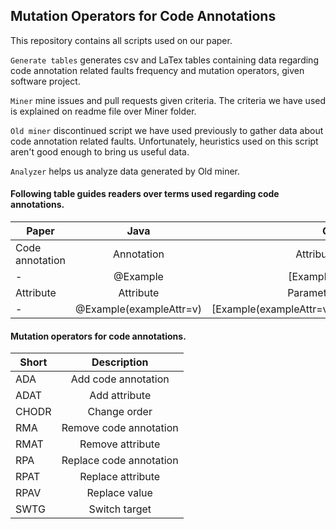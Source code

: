 ## Mutation Operators for Code Annotations
This repository contains all scripts used on our paper.

`Generate tables`
generates csv and LaTex tables containing data regarding code annotation related faults frequency and mutation operators, given software project.

`Miner`
mine issues and pull requests given criteria. The criteria we have used is explained on readme file over Miner folder.    

`Old miner`
discontinued script we have used previously to gather data about code annotation related faults. Unfortunately, heuristics used on this script aren't good enough to bring us useful data.

`Analyzer`
helps us analyze data generated by Old miner.

#### Following table guides readers over terms used regarding code annotations.

| Paper           | Java                    | C#                        |
| --------------- |:-----------------------:| -------------------------:|
| Code annotation | Annotation              | Attribute                 |
|      -          | @Example                | \[Example\]               |
| Attribute       | Attribute               | Parameter                 |
| -               | @Example(exampleAttr=v) | \[Example(exampleAttr=v)\]|


#### Mutation operators for code annotations.
| Short | Description             |
| ----- |:-----------------------:|
| ADA   | Add code annotation     |
| ADAT  | Add attribute           |
| CHODR | Change order            |
| RMA   | Remove code annotation  |
| RMAT  | Remove attribute        |
| RPA   | Replace code annotation |
| RPAT  | Replace attribute       |
| RPAV  | Replace value           |
| SWTG  | Switch target           |

